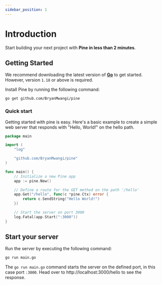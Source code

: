 ```yaml
---
sidebar_position: 1
---
```


# Introduction

Start building your next project with **Pine in less than 2 minutes**.

## Getting Started

We recommend downloading the latest version of **[Go](https://go.dev/dl/)** to get started. However, version `1.18` or above is required.

Install Pine by running the following command:

```bash
go get github.com/BryanMwangi/pine
```

### Quick start

Getting started with pine is easy. Here's a basic example to create a simple web server that responds with "Hello, World!" on the hello path.

```go
package main

import (
    "log"

    "github.com/BryanMwangi/pine"
)

func main() {
    // Initialize a new Pine app
    app := pine.New()

    // Define a route for the GET method on the path '/hello'
    app.Get("/hello", func(c *pine.Ctx) error {
        return c.SendString("Hello World!")
    })

    // Start the server on port 3000
    log.Fatal(app.Start(":3000"))
}
```

## Start your server

Run the server by executing the following command:

```bash
go run main.go
```

The `go run main.go` command starts the server on the defined port, in this case port `:3000`. Head over to http://localhost:3000/hello to see the response.
